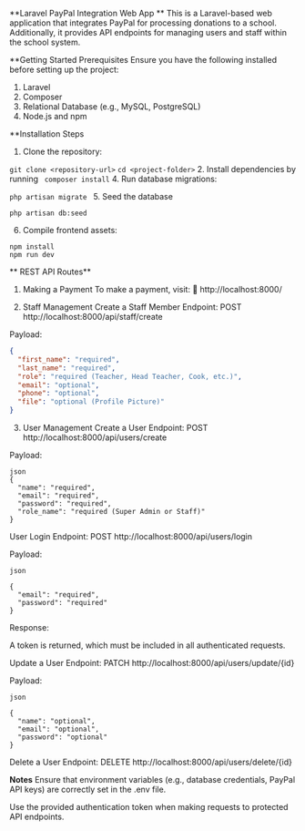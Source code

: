 **Laravel PayPal Integration Web App
**
This is a Laravel-based web application that integrates PayPal for processing donations to a school. Additionally, it provides API endpoints for managing users and staff within the school system.

**Getting Started
Prerequisites
Ensure you have the following installed before setting up the project:

1. Laravel
2. Composer
3. Relational Database (e.g., MySQL, PostgreSQL)
4. Node.js and npm

**Installation Steps
1. Clone the repository:

```git clone <repository-url>```
```cd <project-folder>```
2. Install dependencies by running ``` composer install```
4. Run database migrations:


```php artisan migrate ```
5. Seed the database

```
php artisan db:seed
```
6. Compile frontend assets:
```
npm install
npm run dev
```
  ** REST API Routes**
1. Making a Payment
To make a payment, visit:
📍 http://localhost:8000/

2. Staff Management
Create a Staff Member
Endpoint: POST http://localhost:8000/api/staff/create

Payload:

```json
{
  "first_name": "required",
  "last_name": "required",
  "role": "required (Teacher, Head Teacher, Cook, etc.)",
  "email": "optional",
  "phone": "optional",
  "file": "optional (Profile Picture)"
}
```
3. User Management
Create a User
Endpoint: POST http://localhost:8000/api/users/create

Payload:
```
json
{
  "name": "required",
  "email": "required",
  "password": "required",
  "role_name": "required (Super Admin or Staff)"
}
```
User Login
Endpoint: POST http://localhost:8000/api/users/login

Payload:
```
json

{
  "email": "required",
  "password": "required"
}
```
Response:

A token is returned, which must be included in all authenticated requests.

Update a User
Endpoint: PATCH http://localhost:8000/api/users/update/{id}

Payload:
```
json

{
  "name": "optional",
  "email": "optional",
  "password": "optional"
}
```
Delete a User
Endpoint: DELETE http://localhost:8000/api/users/delete/{id}

**Notes**
Ensure that environment variables (e.g., database credentials, PayPal API keys) are correctly set in the .env file.

Use the provided authentication token when making requests to protected API endpoints.

